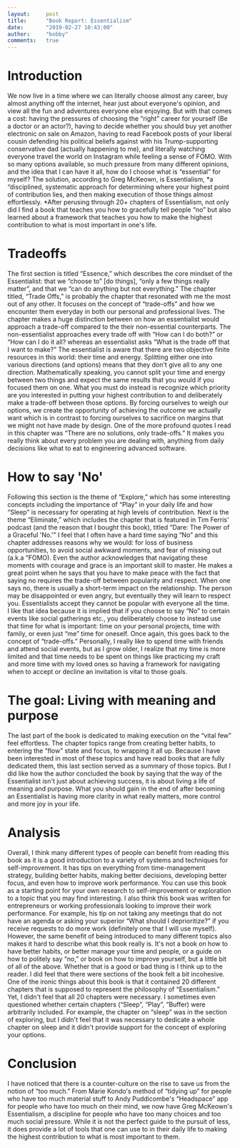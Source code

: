 ```yaml
---
layout:     post
title:      "Book Report: Essentialism"
date:       "2019-02-27 10:43:00"
author:     "bobby"
comments:   true
---
```


# Introduction

We now live in a time where we can literally choose almost any career, buy almost anything off the internet, hear just about everyone's opinion, and view all the fun and adventures everyone else enjoying. But with that comes a cost: having the pressures of choosing the “right” career for yourself (Be a doctor or an actor?), having to decide whether you should buy yet another electronic on sale on Amazon, having to read Facebook posts of your liberal cousin defending his political beliefs against with his Trump-supporting conservative dad (actually happening to me), and literally watching everyone travel the world on Instagram while feeling a sense of FOMO. With so many options available, so much pressure from many different opinions, and the idea that I can have it all, how do I choose what is “essential” for myself? The solution, according to Greg McKeown, is Essentialism,  *a “disciplined, systematic approach for determining where your highest point of contribution lies, and then making execution of those things almost effortlessly. *After perusing through 20+ chapters of Essentialism, not only did I find a book that teaches you how to gracefully tell people “no” but also learned about a framework that teaches you how to make the highest contribution to what is most important in one's life.

# Tradeoffs

The first section is titled “Essence,” which describes the core mindset of the Essentialist:  that we “choose to” [do things], “only a few things really matter”, and that we “can do anything but not everything.” The chapter titled, “Trade Offs,” is probably the chapter that resonated with me the most out of any other. It focuses on the concept of “trade-offs” and how we encounter them everyday in both our personal and professional lives. The chapter makes a huge distinction between on how an essentialist would approach a trade-off compared to the their non-essential counterparts. The non-essentialist approaches every trade off with “How can I do both?” or “How can I do it all? whereas an essentialist asks “What is the trade off that I want to make?” The essentialist is aware that there are two objective finite resources in this world: their time and energy. Splitting either one into various directions (and options) means that they don't give all to any one direction. Mathematically speaking, you cannot split your time and energy between two things and expect the same results that you would if you focused them on one. What you must do instead is recognize which priority are you interested in putting your highest contribution to and deliberately make a trade-off between those options. By forcing ourselves to weigh our options, we create the opportunity of achieving the outcome we actually want which is in contrast to forcing ourselves to sacrifice on margins that we might not have made by design. One of the more profound quotes I read in this chapter was “There are no solutions, only trade-offs.” It makes you really think about every problem you are dealing with, anything from daily decisions like what to eat to engineering advanced software. 

# How to say 'No'

 Following this section is the theme of “Explore,” which has some interesting concepts including the importance of “Play” in your daily life and how “Sleep” is necessary for operating at high levels of contribution. Next is the theme “Eliminate,” which includes the chapter that is featured in Tim Ferris' podcast (and the reason that I bought this book), titled “Dare: The Power of a Graceful 'No.'” I feel that I often have a hard time saying “No” and this chapter addresses reasons why we would: for loss of business opportunities, to avoid social awkward moments, and fear of missing out (a.k.a “FOMO). Even the author acknowledges that navigating these moments with courage and grace is an important skill to master. He makes a great point when he says that you have to make peace with the fact that saying no requires the trade-off between popularity and respect. When one says no, there is usually a short-term impact on the relationship. The person may be disappointed or even angry, but eventually they will learn to respect you. Essentialists accept they cannot be popular with everyone all the time. I like that idea because it is implied that if you choose to say “No” to certain events like social gatherings etc., you deliberately choose to instead use that time for what is important: time on your personal projects, time with family, or even just “me” time for oneself. Once again, this goes back to the concept of “trade-offs.” Personally, I really like to spend time with friends and attend social events, but as I grow older, I realize that my time is more limited and that time needs to be spent on things like practicing my craft and more time with my loved ones so having a framework for navigating when to accept or decline an invitation is vital to those goals.

# The goal: Living with meaning and purpose

The last part of the book is dedicated to making execution on the “vital few” feel effortless. The chapter topics range from creating better habits, to entering the “flow” state and focus, to wrapping it all up. Because I have been interested in most of these topics and have read books that are fully dedicated them, this last section served as a summary of those topics. But I did like how the author concluded the book by saying that the way of the Essentialist isn't just about achieving success, it is about living a life of meaning and purpose. What you should gain in the end of after becoming an Essentialist is having more clarity in what really matters, more control and more joy in your life.

# Analysis

Overall, I think many different types of people can benefit from reading this book as it is a good introduction to a variety of systems and techniques for self-improvement. It has tips on everything from time-management strategy, building better habits, making better decisions, developing better focus, and even how to improve work performance. You can use this book as a starting point for your own research to self-improvement or exploration to a topic that you may find interesting. I also think this book was written for entrepreneurs or working professionals looking to improve their work performance.  For example, his tip on not taking any meetings that do not have an agenda or asking your superior “What should I deprioritize?” if you receive requests to do more work (definitely one that I will use myself). However, the same benefit of being introduced to many different topics also makes it hard to describe what this book really is. It's not a book on how to have better habits, or better manage your time and people, or a guide on how to politely say “no,” or book on how to improve yourself, but a little bit of all of the above. Whether that is a good or bad thing is I think up to the reader. I did feel that there  were sections of the book felt a bit incohesive. One of the ironic things about this book is that it contained 20 different chapters that is supposed to represent the philosophy of “Essentialism.” Yet, I didn't feel that all 20 chapters were necessary. I sometimes even questioned whether certain chapters (“Sleep”, “Play”, “Buffer) were arbitrarily included. For example, the chapter on “sleep” was in the section of exploring, but I didn't feel that it was necessary to dedicate a whole chapter on sleep and it didn't provide support for the concept of exploring your options.

# Conclusion

I have noticed that there is a counter-culture on the rise to save us from the notion of “too much.” From Marie Kondo's method of “tidying up” for people who have too much material stuff to Andy Puddicombe's “Headspace” app for people who have too much on their mind, we now have Greg McKeown's Essentialism, a discipline for people who have too many choices and too much social pressure. While it is not the perfect guide to the pursuit of less, it does provide a lot of tools that one can use to in their daily life to making the highest contribution to what is most important to them.

